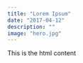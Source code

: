 ```yaml
---
title: "Lorem Ipsum"
date: "2017-04-12"
description: ""
image: "hero.jpg"
---
```


This is the html content
